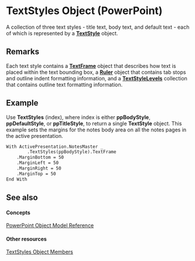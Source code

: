 
# TextStyles Object (PowerPoint)

A collection of three text styles - title text, body text, and default text - each of which is represented by a  **[TextStyle](59cf79e2-7212-4928-d966-6340c9021a6d.md)** object.


## Remarks

Each text style contains a  **[TextFrame](03346e81-71b2-0b9e-843d-fb8aa0e3c868.md)** object that describes how text is placed within the text bounding box, a **[Ruler](dc6b78ae-4745-0bc8-1d28-831b1f30f86c.md)** object that contains tab stops and outline indent formatting information, and a **[TextStyleLevels](dc61e97f-e92e-d214-47af-5830c14b1b09.md)** collection that contains outline text formatting information.


## Example

Use  **TextStyles** (index), where index is either **ppBodyStyle**, **ppDefaultStyle**, or **ppTitleStyle**, to return a single **TextStyle** object. This example sets the margins for the notes body area on all the notes pages in the active presentation.


```vb
With ActivePresentation.NotesMaster _
        .TextStyles(ppBodyStyle).TextFrame
    .MarginBottom = 50
    .MarginLeft = 50
    .MarginRight = 50
    .MarginTop = 50
End With
```


## See also


#### Concepts


[PowerPoint Object Model Reference](00acd64a-5896-0459-39af-98df2849849e.md)
#### Other resources


[TextStyles Object Members](c2fd1bc9-180b-b1eb-fe70-6f8acd01ed45.md)
